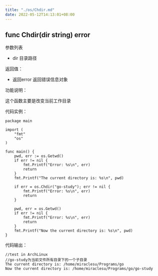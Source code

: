 ```yaml
---
title: "./os/Chdir.md"
date: 2022-05-12T14:13:01+08:00
---
```

## func Chdir(dir string) error

参数列表

- dir 目录路径

返回值：

- 返回error 返回错误信息对象

功能说明：

这个函数主要是改变当前工作目录

代码实例：

    package main

    import (
        "fmt"
        "os"
    )

    func main() {
        pwd, err := os.Getwd()
        if err != nil {
            fmt.Printf("Error: %s\n", err)
            return
        }
        fmt.Printf("The current directory is: %s\n", pwd)

        if err = os.Chdir("go-study"); err != nil {
            fmt.Printf("Error: %s\n", err)
            return
        }

        pwd, err = os.Getwd()
        if err != nil {
            fmt.Printf("Error: %s\n", err)
            return
        }
        fmt.Printf("Now the current directory is: %s\n", pwd)
    }

代码输出：

    //test in ArchLinux
    //go-study为当前文件所有目录下的一个子目录
    The current directory is: /home/miraclesu/Programs/go
    Now the current directory is: /home/miraclesu/Programs/go/go-study
